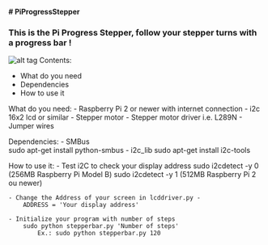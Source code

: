 **# PiProgressStepper**
### This is the Pi Progress Stepper, follow your stepper turns with a progress bar !
![alt tag](http://s13.postimg.org/u0gdbm52v/12921057_10206018122874408_179296024_n_png.jpg)
Contents:
- What do you need
- Dependencies
- How to use it


What do you need:
	- Raspberry Pi 2 or newer with internet connection
    - i2c 16x2 lcd or similar
    - Stepper motor 
    - Stepper motor driver i.e. L289N
    - Jumper wires
	
Dependencies:
    - SMBus  
        sudo apt-get install python-smbus
    - i2c_lib 
        sudo apt-get install i2c-tools
    

How to use it:
    - Test i2C to check your display address
        sudo i2cdetect -y 0 (256MB Raspberry Pi Model B)
        sudo i2cdetect -y 1 (512MB Raspberry Pi 2 ou newer)

    - Change the Address of your screen in lcddriver.py - 
        ADDRESS = 'Your display address'
    
    - Initialize your program with number of steps
    	sudo python stepperbar.py 'Number of steps'
        	Ex.: sudo python stepperbar.py 120
